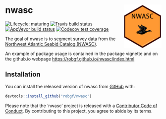 
<!-- README.md is generated from README.Rmd. Please edit that file -->

# nwasc <img src="man/figures/logo.png" align="right" height=140/>

[![Lifecycle:
maturing](https://img.shields.io/badge/lifecycle-maturing-blue.svg)](https://www.tidyverse.org/lifecycle/#maturing)
[![Travis build
status](https://travis-ci.org/robgf/nwasc.svg?branch=master)](https://travis-ci.org/robgf/nwasc)
[![AppVeyor build
status](https://ci.appveyor.com/api/projects/status/github/robgf/nwasc?branch=master&svg=true)](https://ci.appveyor.com/project/robgf/nwasc)
[![Codecov test
coverage](https://codecov.io/gh/robgf/nwasc/branch/master/graph/badge.svg)](https://codecov.io/gh/robgf/nwasc?branch=master)

The goal of nwasc is to segment survey data from the [Northwest Atlantic
Seabid Catalog
(NWASC)](https://github.com/USFWS/AMAPPS/tree/master/NWASC).

An example of package usage is contained in the package vignette and on
the github.io webpage <https://robgf.github.io/nwasc/index.html>

## Installation

You can install the released version of nwasc from
[GitHub](https://github.com/robgf/nwasc) with:

``` r
devtools::install_github("robgf/nwasc")
```

Please note that the ‘nwasc’ project is released with a [Contributor
Code of Conduct](.github/CODE_OF_CONDUCT.md). By contributing to this
project, you agree to abide by its terms.
